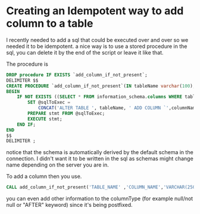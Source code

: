 # Creating an Idempotent way to add column to a table #

I recently needed to add a sql that could be executed over and over so we needed it to be idempotent.
a nice way is to use a stored procedure in the sql, you can delete it by the end of the script or leave it like that.

The procedure is
```sql
DROP procedure IF EXISTS `add_column_if_not_present`;
DELIMITER $$
CREATE PROCEDURE `add_column_if_not_present`(IN tableName varchar(100),IN columnName varchar(100),IN columnType varchar(100))
BEGIN
	IF NOT EXISTS ((SELECT * FROM information_schema.columns WHERE table_schema=DATABASE() AND table_name=tableName AND column_name=columnName)) THEN
		SET @sqlToExec =
			CONCAT('ALTER TABLE ', tableName, ' ADD COLUMN `',columnName,'` ',columnType);
		PREPARE stmt FROM @sqlToExec;
		EXECUTE stmt;
	END IF;
END
$$
DELIMITER ;
```

notice that the schema is automatically derived by the default schema in the connection. I didn't want it to be written in the sql as schemas might change name depending on the server you are in.

To add a column then you use.

```sql
CALL add_column_if_not_present('TABLE_NAME' ,'COLUMN_NAME','VARCHAR(250)')
```

you can even add other information to the columnType (for example null/not null or "AFTER" keyword) since it's being postfixed.